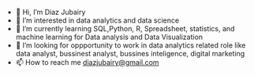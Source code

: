 - 👋 Hi, I’m Diaz Jubairy
- 👀 I’m interested in data analytics and data science 
- 🌱 I’m currently learning SQL,Python, R, Spreadsheet, statistics, and machine learning for Data analysis and Data Visualization
- 💞️ I’m looking for oppportunity to work in data analytics related role like data analyst, bussinest analyst, bussines inteligence, digital marketing
- 📫 How to reach me diazjubairy@gmail.com

<!---
diazers/diazers is a ✨ special ✨ repository because its `README.md` (this file) appears on your GitHub profile.
You can click the Preview link to take a look at your changes.
--->
